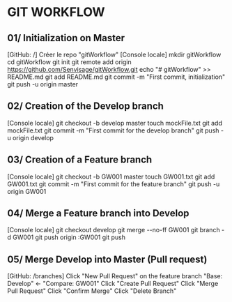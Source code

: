 # GIT WORKFLOW

## 01/ Initialization on Master
[GitHub: /]
Créer le repo "gitWorkflow"
[Console locale]
mkdir gitWorkflow
cd gitWorkflow
git init
git remote add origin https://github.com/Senvisage/gitWorkflow.git
echo "# gitWorkflow" >> README.md
git add README.md
git commit -m "First commit, initialization"
git push -u origin master

## 02/ Creation of the Develop branch
[Console locale]
git checkout -b develop master
touch mockFile.txt
git add mockFile.txt
git commit -m "First commit for the develop branch"
git push -u origin develop

## 03/ Creation of a Feature branch
[Console locale]
git checkout -b GW001 master
touch GW001.txt
git add GW001.txt
git commit -m "First commit for the feature branch"
git push -u origin GW001

## 04/ Merge a Feature branch into Develop
[Console locale]
git checkout develop
git merge --no-ff GW001
git branch -d GW001
git push origin :GW001
git push

## 05/ Merge Develop into Master (Pull request)
[GitHub: /branches]
Click "New Pull Request" on the feature branch
"Base: Develop" <- "Compare: GW001"
Click "Create Pull Request"
Click "Merge Pull Request"
Click "Confirm Merge"
Click "Delete Branch"

